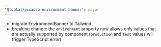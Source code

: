 ```yaml
---
'@toptal/picasso-environment-banner': major
---
```


- migrate EnvironmentBanner to Tailwind
- breaking change: the `environment` property now allows only values that are actually supported by component (`production` and `test` values will trigger TypeScript error)
